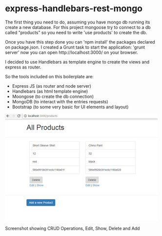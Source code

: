 # express-handlebars-rest-mongo

The first thing you need to do, assuming you have mongo db running its create a new database.
For this project mongoose try to connect to a db called "products" so you need to write 'use products' to create the db.

Once you have this step done you can 'npm install' the packages declared on package.json.
I created a Grunt task to start the application: 'grunt server'
now you can open http://localhost:3000/ on your browser.

I decided to use Handlebars as template engine to create the views and express as router.

So the tools included on this boilerplate are:

- Express JS (as router and node server)
- Handlebars (as html template engine)
- Moongose (to create the db connection)
- MongoDB (to interact with the entries requests)
- Bootstrap (to some very basic for UI elements and layout)


<img src="https://github.com/elsolenllamas/express-handlebars-rest-mongo/blob/master/resources/crud-sshot.jpg" />
<p>Screenshot showing CRUD Operations, Edit, Show, Delete and Add</p>
